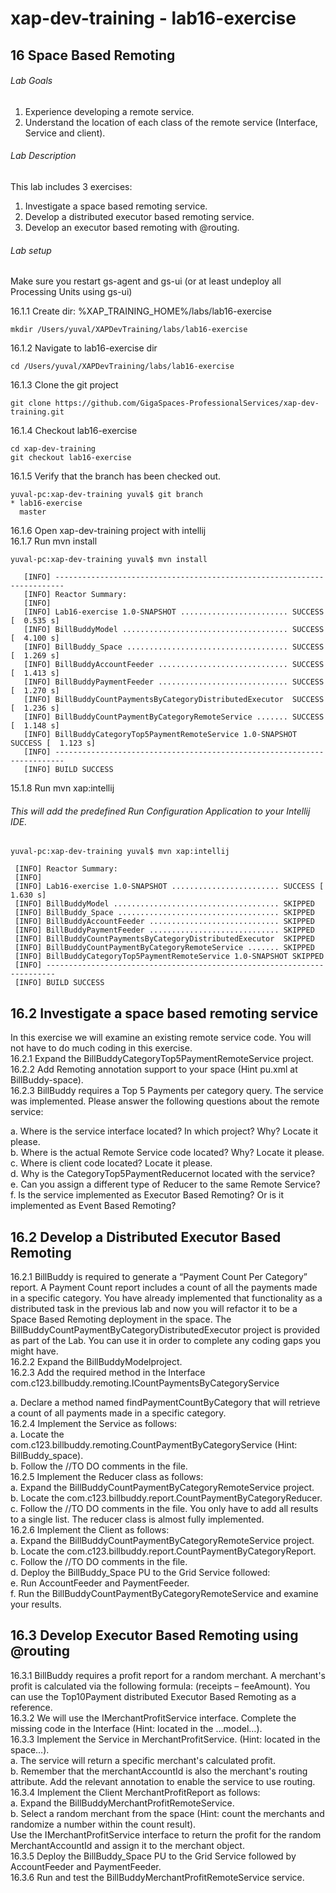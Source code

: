 # xap-dev-training - lab16-exercise

## 16	Space Based Remoting

###### Lab Goals
1.  Experience developing a remote service.
2.  Understand the location of each class of the remote service (Interface, Service and client).
###### Lab Description
This lab includes 3 exercises:
1. 	Investigate a space based remoting service.
2.	Develop a distributed executor based remoting service.
3.	Develop an executor based remoting with @routing.
###### Lab setup
Make sure you restart gs-agent and gs-ui (or at least undeploy all Processing Units using gs-ui)

16.1.1 Create dir: %XAP_TRAINING_HOME%/labs/lab16-exercise

    mkdir /Users/yuval/XAPDevTraining/labs/lab16-exercise

16.1.2 Navigate to lab16-exercise dir

    cd /Users/yuval/XAPDevTraining/labs/lab16-exercise

16.1.3 Clone the git project

    git clone https://github.com/GigaSpaces-ProfessionalServices/xap-dev-training.git

16.1.4 Checkout lab16-exercise

    cd xap-dev-training
    git checkout lab16-exercise
    
16.1.5 Verify that the branch has been checked out.

    yuval-pc:xap-dev-training yuval$ git branch
    * lab16-exercise
      master
               
16.1.6 Open xap-dev-training project with intellij <br />
16.1.7 Run mvn install

    yuval-pc:xap-dev-training yuval$ mvn install
    
       [INFO] ------------------------------------------------------------------------
       [INFO] Reactor Summary:
       [INFO] 
       [INFO] Lab16-exercise 1.0-SNAPSHOT ........................ SUCCESS [  0.535 s]
       [INFO] BillBuddyModel ..................................... SUCCESS [  4.100 s]
       [INFO] BillBuddy_Space .................................... SUCCESS [  1.269 s]
       [INFO] BillBuddyAccountFeeder ............................. SUCCESS [  1.413 s]
       [INFO] BillBuddyPaymentFeeder ............................. SUCCESS [  1.270 s]
       [INFO] BillBuddyCountPaymentsByCategoryDistributedExecutor  SUCCESS [  1.236 s]
       [INFO] BillBuddyCountPaymentByCategoryRemoteService ....... SUCCESS [  1.148 s]
       [INFO] BillBuddyCategoryTop5PaymentRemoteService 1.0-SNAPSHOT SUCCESS [  1.123 s]
       [INFO] ------------------------------------------------------------------------
       [INFO] BUILD SUCCESS


15.1.8 Run mvn xap:intellij
###### This will add the predefined Run Configuration Application to your Intellij IDE.

    yuval-pc:xap-dev-training yuval$ mvn xap:intellij
    
     [INFO] Reactor Summary:
     [INFO] 
     [INFO] Lab16-exercise 1.0-SNAPSHOT ........................ SUCCESS [  1.630 s]
     [INFO] BillBuddyModel ..................................... SKIPPED
     [INFO] BillBuddy_Space .................................... SKIPPED
     [INFO] BillBuddyAccountFeeder ............................. SKIPPED
     [INFO] BillBuddyPaymentFeeder ............................. SKIPPED
     [INFO] BillBuddyCountPaymentsByCategoryDistributedExecutor  SKIPPED
     [INFO] BillBuddyCountPaymentByCategoryRemoteService ....... SKIPPED
     [INFO] BillBuddyCategoryTop5PaymentRemoteService 1.0-SNAPSHOT SKIPPED
     [INFO] ------------------------------------------------------------------------
     [INFO] BUILD SUCCESS

## 16.2	Investigate a space based remoting service
In this exercise we will examine an existing remote service code. 
You will not have to do much coding in this exercise. <br /> 
16.2.1	Expand the BillBuddyCategoryTop5PaymentRemoteService project. <br /> 
16.2.2	Add Remoting annotation support to your space (Hint pu.xml at BillBuddy-space). <br />
16.2.3	BillBuddy requires a Top 5 Payments per category query. 
The service was implemented. Please answer the following questions about the remote service: <br />

a.	Where is the service interface located? In which project? Why? Locate it please. <br /> 
b.	Where is the actual Remote Service code located? Why? Locate it please. <br />
c.	Where is client code located? Locate it please. <br />
d.	Why is the CategoryTop5PaymentReducernot located with the service? <br />
e.	Can you assign a different type of Reducer to the same Remote Service?
f.	Is the service implemented as Executor Based Remoting? Or is it implemented as Event Based Remoting?

## 16.2	Develop a Distributed Executor Based Remoting
16.2.1	BillBuddy is required to generate a “Payment Count Per Category” report. 
A Payment Count report includes a count of all the payments made in a specific category.
You have already implemented that functionality as a distributed task in the previous lab 
and now you will refactor it to be a Space Based Remoting deployment in the space. 
The BillBuddyCountPaymentByCategoryDistributedExecutor project is provided as part of the Lab. 
You can use it in order to complete any coding gaps you might have. <br />
16.2.2	 Expand the BillBuddyModelproject. <br /> 
16.2.3	 Add the required method in the Interface com.c123.billbuddy.remoting.ICountPaymentsByCategoryService <br />

a.	Declare a method named findPaymentCountByCategory that will retrieve a count of all payments made in a specific category. <br /> 
16.2.4	 Implement the Service as follows: <br />
a.	Locate the com.c123.billbuddy.remoting.CountPaymentByCategoryService (Hint: BillBuddy_space). <br />
b.	Follow the //TO DO comments in the file. <br />
16.2.5	 Implement the Reducer class as follows: <br />
a.	Expand the BillBuddyCountPaymentByCategoryRemoteService project. <br />
b.	Locate the com.c123.billbuddy.report.CountPaymentByCategoryReducer. <br />
c.	Follow the //TO DO comments in the file. 
You only have to add all results to a single list. 
The reducer class is almost fully implemented. <br />
16.2.6	 Implement the Client as follows: <br />
a.	Expand the BillBuddyCountPaymentByCategoryRemoteService project. <br />
b.	Locate the com.c123.billbuddy.report.CountPaymentByCategoryReport. <br />
c.	Follow the //TO DO comments in the file. <br />
d.	Deploy the BillBuddy_Space PU to the Grid Service followed: <br /> 
e.	Run AccountFeeder and PaymentFeeder. <br />
f.	Run the BillBuddyCountPaymentByCategoryRemoteService and examine your results. 

## 16.3	Develop Executor Based Remoting using @routing
16.3.1	BillBuddy requires a profit report for a random merchant. 
A merchant's profit is calculated via the following formula: (receipts – feeAmount). 
You can use the Top10Payment distributed Executor Based Remoting as a reference. <br />
16.3.2	We will use the IMerchantProfitService interface. 
Complete the missing code in the Interface (Hint: located in the …model…). <br />
16.3.3	Implement the Service in MerchantProfitService. (Hint: located in the space…). <br />
a.	The service will return a specific merchant's calculated profit. <br />
b.	Remember that the merchantAccountId is also the merchant's routing attribute. 
Add the relevant annotation to enable the service to use routing. <br />
16.3.4	Implement the Client MerchantProfitReport as follows: <br />
a.	Expand the BillBuddyMerchantProfitRemoteService. <br />
b.	Select a random merchant from the space (Hint: count the merchants and randomize a number within the count result). <br />
Use the IMerchantProfitService interface to return the profit for the random MerchantAccountId and assign it to the merchant object. <br />
16.3.5	Deploy the BillBuddy_Space PU to the Grid Service followed by 
AccountFeeder and PaymentFeeder. <br />
16.3.6	Run and test the BillBuddyMerchantProfitRemoteService service.

